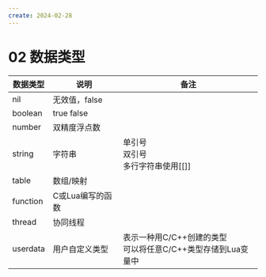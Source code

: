 ```yaml
---
create: 2024-02-28
---
```

# 02 数据类型

| 数据类型 | 说明             | 备注                                                         |
| -------- | ---------------- | ------------------------------------------------------------ |
| nil      | 无效值，false    |                                                              |
| boolean  | true false       |                                                              |
| number   | 双精度浮点数     |                                                              |
| string   | 字符串           | 单引号<br />双引号<br />多行字符串使用[[]]                   |
| table    | 数组/映射        |                                                              |
| function | C或Lua编写的函数 |                                                              |
| thread   | 协同线程         |                                                              |
| userdata | 用户自定义类型   | 表示一种用C/C++创建的类型<br />可以将任意C/C++类型存储到Lua变量中 |